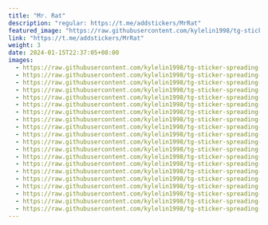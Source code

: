```yaml
---
title: "Mr. Rat"
description: "regular: https://t.me/addstickers/MrRat"
featured_image: "https://raw.githubusercontent.com/kylelin1998/tg-sticker-spreading-worldwide-images/main/img/8e106519-4da7-4fe7-b910-73e5b3a8c941.jpg"
link: "https://t.me/addstickers/MrRat"
weight: 3
date: 2024-01-15T22:37:05+08:00
images:
  - https://raw.githubusercontent.com/kylelin1998/tg-sticker-spreading-worldwide-images/main/img/8e106519-4da7-4fe7-b910-73e5b3a8c941.jpg
  - https://raw.githubusercontent.com/kylelin1998/tg-sticker-spreading-worldwide-images/main/img/bdae3d6e-d44a-44ed-9f6f-c71979117c9b.jpg
  - https://raw.githubusercontent.com/kylelin1998/tg-sticker-spreading-worldwide-images/main/img/11807678-dbff-446c-bfd7-939694b3a1e6.jpg
  - https://raw.githubusercontent.com/kylelin1998/tg-sticker-spreading-worldwide-images/main/img/868db74d-f6db-4b4b-906b-1df13e8e7cb6.jpg
  - https://raw.githubusercontent.com/kylelin1998/tg-sticker-spreading-worldwide-images/main/img/44f8b5ed-e1a1-4378-aa52-cb4ae84586b5.jpg
  - https://raw.githubusercontent.com/kylelin1998/tg-sticker-spreading-worldwide-images/main/img/3b045f8d-fa10-4015-ab8b-0620b06d73b0.jpg
  - https://raw.githubusercontent.com/kylelin1998/tg-sticker-spreading-worldwide-images/main/img/45bd8489-3886-44c2-ade4-ffbf503b1ad3.jpg
  - https://raw.githubusercontent.com/kylelin1998/tg-sticker-spreading-worldwide-images/main/img/778865be-3f46-4458-b352-39e22a3b5d7a.jpg
  - https://raw.githubusercontent.com/kylelin1998/tg-sticker-spreading-worldwide-images/main/img/15d8438b-fa0a-45ba-9c8f-8226982f8b18.jpg
  - https://raw.githubusercontent.com/kylelin1998/tg-sticker-spreading-worldwide-images/main/img/a03a2a2f-c876-4176-8a5b-2677ae455875.jpg
  - https://raw.githubusercontent.com/kylelin1998/tg-sticker-spreading-worldwide-images/main/img/5fbd3169-05f6-4c74-9d1a-2c7e2febe863.jpg
  - https://raw.githubusercontent.com/kylelin1998/tg-sticker-spreading-worldwide-images/main/img/37bd6afb-f7d8-4fc0-8348-b317a8975cf2.jpg
  - https://raw.githubusercontent.com/kylelin1998/tg-sticker-spreading-worldwide-images/main/img/ae82dff2-6c83-4746-ad93-bc7c77ddb913.jpg
  - https://raw.githubusercontent.com/kylelin1998/tg-sticker-spreading-worldwide-images/main/img/2dadf9af-a4ee-4cc4-a935-c4db18e9a014.jpg
  - https://raw.githubusercontent.com/kylelin1998/tg-sticker-spreading-worldwide-images/main/img/89cbbaac-3d41-4dee-8a4d-1ce3d047a34d.jpg
  - https://raw.githubusercontent.com/kylelin1998/tg-sticker-spreading-worldwide-images/main/img/a23f4526-1d05-4004-a396-6a37baec93ea.jpg
  - https://raw.githubusercontent.com/kylelin1998/tg-sticker-spreading-worldwide-images/main/img/9039bdb6-b056-4505-95b5-e0f1efa2fbef.jpg
  - https://raw.githubusercontent.com/kylelin1998/tg-sticker-spreading-worldwide-images/main/img/9271b3b9-75e4-4e0a-86d1-7fa06cb20077.jpg
  - https://raw.githubusercontent.com/kylelin1998/tg-sticker-spreading-worldwide-images/main/img/adae9641-2380-42f3-98d3-fca8fcb29998.jpg
  - https://raw.githubusercontent.com/kylelin1998/tg-sticker-spreading-worldwide-images/main/img/18bb2fa7-dc52-484e-a9dc-c3e1dfac23bb.jpg
---
```

